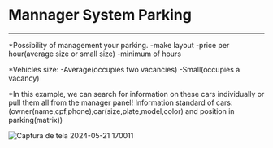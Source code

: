# Mannager System Parking
-----------------------------------------
*Possibility of management your parking.
   -make layout
   -price per hour(average size or small size)
   -minimum of hours
   
*Vehicles size:
   -Average(occupies two vacancies)
   -Small(occupies a vacancy)

*In this example, we can search for information on these cars individually or pull them all from the manager panel!
   Information standard of cars: (owner(name,cpf,phone),car(size,plate,model,color) and position in parking(matrix))

![Captura de tela 2024-05-21 170011](https://github.com/Mizugue/Powder-Parking/assets/126506298/0aeb5dd9-e4ef-4684-b08a-bbb473340242)
